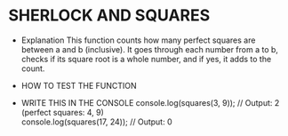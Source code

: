 # SHERLOCK AND SQUARES

- Explanation 
This function counts how many perfect squares are between a and b (inclusive). It goes through each number from a to b, checks if its square root is a whole number, and if yes, it adds to the count.

- HOW TO TEST THE FUNCTION

- WRITE THIS IN THE CONSOLE
console.log(squares(3, 9));   // Output: 2  (perfect squares: 4, 9)  
console.log(squares(17, 24)); // Output: 0  
 
